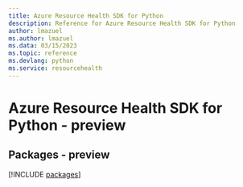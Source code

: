 ```yaml
---
title: Azure Resource Health SDK for Python
description: Reference for Azure Resource Health SDK for Python
author: lmazuel
ms.author: lmazuel
ms.data: 03/15/2023
ms.topic: reference
ms.devlang: python
ms.service: resourcehealth
---
```

# Azure Resource Health SDK for Python - preview
## Packages - preview
[!INCLUDE [packages](resource-health-index.md)]